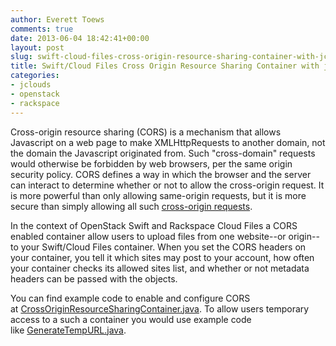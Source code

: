 ```yaml
---
author: Everett Toews
comments: true
date: 2013-06-04 18:42:41+00:00
layout: post
slug: swift-cloud-files-cross-origin-resource-sharing-container-with-jclouds
title: Swift/Cloud Files Cross Origin Resource Sharing Container with jclouds
categories:
- jclouds
- openstack
- rackspace
---
```


Cross-origin resource sharing (CORS) is a mechanism that allows Javascript on a web page to make XMLHttpRequests to another domain, not the domain the Javascript originated from. Such "cross-domain" requests would otherwise be forbidden by web browsers, per the same origin security policy. CORS defines a way in which the browser and the server can interact to determine whether or not to allow the cross-origin request. It is more powerful than only allowing same-origin requests, but it is more secure than simply allowing all such [cross-origin requests](http://en.wikipedia.org/wiki/Cross-origin_resource_sharing).

In the context of OpenStack Swift and Rackspace Cloud Files a CORS enabled container allow users to upload files from one website--or origin--to your Swift/Cloud Files container. When you set the CORS headers on your container, you tell it which sites may post to your account, how often your container checks its allowed sites list, and whether or not metadata headers can be passed with the objects.

You can find example code to enable and configure CORS at [CrossOriginResourceSharingContainer.java](https://github.com/jclouds/jclouds-examples/blob/master/rackspace/src/main/java/org/jclouds/examples/rackspace/cloudfiles/CrossOriginResourceSharingContainer.java). To allow users temporary access to a such a container you would use example code like [GenerateTempURL.java](https://github.com/jclouds/jclouds-examples/blob/master/rackspace/src/main/java/org/jclouds/examples/rackspace/cloudfiles/GenerateTempURL.java).
